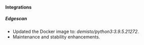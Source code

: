 
#### Integrations
##### Edgescan
- Updated the Docker image to: *demisto/python3:3.9.5.21272*.
- Maintenance and stability enhancements.

